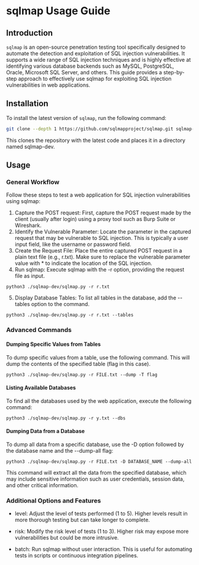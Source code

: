 # sqlmap Usage Guide

## Introduction

`sqlmap` is an open-source penetration testing tool specifically designed to automate the detection and exploitation of SQL injection vulnerabilities. It supports a wide range of SQL injection techniques and is highly effective at identifying various database backends such as MySQL, PostgreSQL, Oracle, Microsoft SQL Server, and others. This guide provides a step-by-step approach to effectively use sqlmap for exploiting SQL injection vulnerabilities in web applications.

## Installation

To install the latest version of `sqlmap`, run the following command:

```bash
git clone --depth 1 https://github.com/sqlmapproject/sqlmap.git sqlmap-dev
```

This clones the repository with the latest code and places it in a directory named sqlmap-dev.
## Usage
### General Workflow

Follow these steps to test a web application for SQL injection vulnerabilities using sqlmap:

1. Capture the POST request: First, capture the POST request made by the client (usually after login) using a proxy tool such as Burp Suite or Wireshark.
2. Identify the Vulnerable Parameter: Locate the parameter in the captured request that may be vulnerable to SQL injection. This is typically a user input field, like the username or password field.
3. Create the Request File: Place the entire captured POST request in a plain text file (e.g., r.txt). Make sure to replace the vulnerable parameter value with * to indicate the location of the SQL injection.
4. Run sqlmap: Execute sqlmap with the -r option, providing the request file as input.
```
python3 ./sqlmap-dev/sqlmap.py -r r.txt
```
5. Display Database Tables: To list all tables in the database, add the --tables option to the command.
```
python3 ./sqlmap-dev/sqlmap.py -r r.txt --tables
```
### Advanced Commands
#### Dumping Specific Values from Tables

To dump specific values from a table, use the following command. This will dump the contents of the specified table (flag in this case).
```
python3 ./sqlmap-dev/sqlmap.py -r FILE.txt --dump -T flag
```
#### Listing Available Databases

To find all the databases used by the web application, execute the following command:
```
python3 ./sqlmap-dev/sqlmap.py -r y.txt --dbs
```
#### Dumping Data from a Database

To dump all data from a specific database, use the -D option followed by the database name and the --dump-all flag:
```
python3 ./sqlmap-dev/sqlmap.py -r FILE.txt -D DATABASE_NAME --dump-all
```
This command will extract all the data from the specified database, which may include sensitive information such as user credentials, session data, and other critical information.
### Additional Options and Features

- level: Adjust the level of tests performed (1 to 5). Higher levels result in more thorough testing but can take longer to complete.

- risk: Modify the risk level of tests (1 to 3). Higher risk may expose more vulnerabilities but could be more intrusive.

- batch: Run sqlmap without user interaction. This is useful for automating tests in scripts or continuous integration pipelines.
